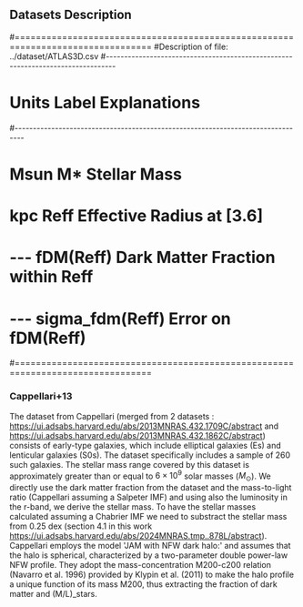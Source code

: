 ## Datasets Description

#================================================================================
#Description of file: ../dataset/ATLAS3D.csv
#--------------------------------------------------------------------------------
#    Units         Label                  Explanations
#--------------------------------------------------------------------------------
#    Msun          M*                     Stellar Mass
#    kpc           Reff                   Effective Radius at [3.6]
#    ---           fDM(Reff)              Dark Matter Fraction within Reff
#    ---           sigma_fdm(Reff)        Error on fDM(Reff)
#================================================================================

###  Cappellari+13


The dataset from Cappellari (merged from 2 datasets : https://ui.adsabs.harvard.edu/abs/2013MNRAS.432.1709C/abstract and 
https://ui.adsabs.harvard.edu/abs/2013MNRAS.432.1862C/abstract) consists of early-type galaxies, which include elliptical galaxies
(Es) and lenticular galaxies (S0s). The dataset specifically includes a sample of 260 such galaxies. The stellar mass range covered
by this dataset is approximately greater than or equal to $6\times 10^9$ solar masses ($M_{\odot}$). We directly use the dark 
matter fraction from the dataset and the mass-to-light ratio (Cappellari assuming a Salpeter IMF) and using also the luminosity in 
the r-band, we derive the stellar mass. To have the stellar masses calculated assuming a Chabrier IMF we need to substract the 
stellar mass from 0.25 dex (section 4.1 in this work https://ui.adsabs.harvard.edu/abs/2024MNRAS.tmp..878L/abstract). 
Cappellari employs the model 'JAM with NFW dark halo:' and assumes that the halo is spherical, characterized by a two-parameter 
double power-law NFW profile. They adopt the mass-concentration M200-c200 relation (Navarro et al. 1996) provided by Klypin et al.
(2011) to make the halo profile a unique function of its mass M200, thus extracting the fraction of dark matter and (M/L)_stars.
